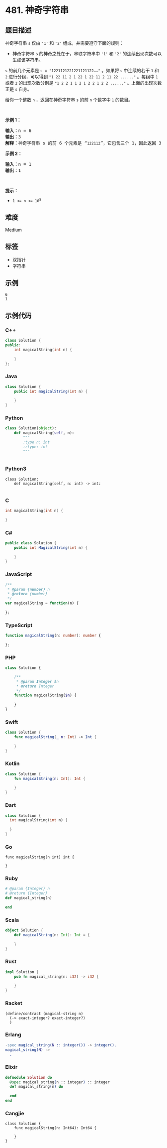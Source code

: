 # 481. 神奇字符串

## 题目描述

<p>神奇字符串 <code>s</code> 仅由 <code>'1'</code> 和 <code>'2'</code> 组成，并需要遵守下面的规则：</p>

<ul>
	<li>神奇字符串 s 的神奇之处在于，串联字符串中 <code>'1'</code> 和 <code>'2'</code> 的连续出现次数可以生成该字符串。</li>
</ul>

<p><code>s</code> 的前几个元素是 <code>s = "1221121221221121122……"</code> 。如果将 <code>s</code> 中连续的若干 <code>1</code> 和 <code>2</code> 进行分组，可以得到 <code>"1 22 11 2 1 22 1 22 11 2 11 22 ......"</code> 。每组中 <code>1</code> 或者 <code>2</code> 的出现次数分别是 <code>"1 2 2 1 1 2 1 2 2 1 2 2 ......"</code> 。上面的出现次数正是 <code>s</code> 自身。</p>

<p>给你一个整数 <code>n</code> ，返回在神奇字符串 <code>s</code> 的前 <code>n</code> 个数字中 <code>1</code> 的数目。</p>

<p>&nbsp;</p>

<p><strong>示例 1：</strong></p>

<pre>
<strong>输入：</strong>n = 6
<strong>输出：</strong>3
<strong>解释：</strong>神奇字符串 s 的前 6 个元素是 “<code>122112</code>”，它包含三个 1，因此返回 3 。 
</pre>

<p><strong>示例 2：</strong></p>

<pre>
<strong>输入：</strong>n = 1
<strong>输出：</strong>1
</pre>

<p>&nbsp;</p>

<p><strong>提示：</strong></p>

<ul>
	<li><code>1 &lt;= n &lt;= 10<sup>5</sup></code></li>
</ul>


## 难度

Medium

## 标签

- 双指针
- 字符串

## 示例

```
6
1
```

## 示例代码

### C++

```cpp
class Solution {
public:
    int magicalString(int n) {
        
    }
};
```

### Java

```java
class Solution {
    public int magicalString(int n) {
        
    }
}
```

### Python

```python
class Solution(object):
    def magicalString(self, n):
        """
        :type n: int
        :rtype: int
        """
        
```

### Python3

```python3
class Solution:
    def magicalString(self, n: int) -> int:
        
```

### C

```c
int magicalString(int n) {
    
}
```

### C#

```csharp
public class Solution {
    public int MagicalString(int n) {
        
    }
}
```

### JavaScript

```javascript
/**
 * @param {number} n
 * @return {number}
 */
var magicalString = function(n) {
    
};
```

### TypeScript

```typescript
function magicalString(n: number): number {
    
};
```

### PHP

```php
class Solution {

    /**
     * @param Integer $n
     * @return Integer
     */
    function magicalString($n) {
        
    }
}
```

### Swift

```swift
class Solution {
    func magicalString(_ n: Int) -> Int {
        
    }
}
```

### Kotlin

```kotlin
class Solution {
    fun magicalString(n: Int): Int {
        
    }
}
```

### Dart

```dart
class Solution {
  int magicalString(int n) {
    
  }
}
```

### Go

```golang
func magicalString(n int) int {
    
}
```

### Ruby

```ruby
# @param {Integer} n
# @return {Integer}
def magical_string(n)
    
end
```

### Scala

```scala
object Solution {
    def magicalString(n: Int): Int = {
        
    }
}
```

### Rust

```rust
impl Solution {
    pub fn magical_string(n: i32) -> i32 {
        
    }
}
```

### Racket

```racket
(define/contract (magical-string n)
  (-> exact-integer? exact-integer?)
  )
```

### Erlang

```erlang
-spec magical_string(N :: integer()) -> integer().
magical_string(N) ->
  .
```

### Elixir

```elixir
defmodule Solution do
  @spec magical_string(n :: integer) :: integer
  def magical_string(n) do
    
  end
end
```

### Cangjie

```cangjie
class Solution {
    func magicalString(n: Int64): Int64 {

    }
}
```

